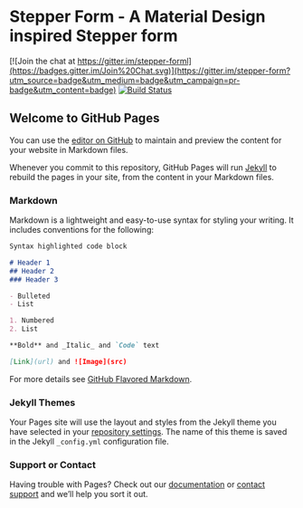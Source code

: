 # Stepper Form - A Material Design inspired Stepper form

[![Join the chat at https://gitter.im/stepper-forml](https://badges.gitter.im/Join%20Chat.svg)](https://gitter.im/stepper-form?utm_source=badge&utm_medium=badge&utm_campaign=pr-badge&utm_content=badge)
[![Build Status](https://travis-ci.org/wonderfulm3/stepper-form.svg?branch=master)](https://travis-ci.org/wonderfulm3/stepper-form)

## Welcome to GitHub Pages

You can use the [editor on GitHub](https://github.com/wonderfulm3/stepper-form/edit/master/README.md) to maintain and preview the content for your website in Markdown files.

Whenever you commit to this repository, GitHub Pages will run [Jekyll](https://jekyllrb.com/) to rebuild the pages in your site, from the content in your Markdown files.

### Markdown

Markdown is a lightweight and easy-to-use syntax for styling your writing. It includes conventions for the following:

```markdown
Syntax highlighted code block

# Header 1
## Header 2
### Header 3

- Bulleted
- List

1. Numbered
2. List

**Bold** and _Italic_ and `Code` text

[Link](url) and ![Image](src)
```

For more details see [GitHub Flavored Markdown](https://guides.github.com/features/mastering-markdown/).

### Jekyll Themes

Your Pages site will use the layout and styles from the Jekyll theme you have selected in your [repository settings](https://github.com/wonderfulm3/stepper-form/settings). The name of this theme is saved in the Jekyll `_config.yml` configuration file.

### Support or Contact

Having trouble with Pages? Check out our [documentation](https://help.github.com/categories/github-pages-basics/) or [contact support](https://github.com/contact) and we’ll help you sort it out.
